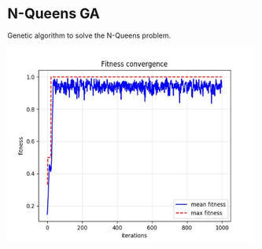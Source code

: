 # N-Queens GA
Genetic algorithm to solve the N-Queens problem.



<p align="center">
    <img width="550" height="400" src="images/convergence.jpg">
</p>